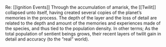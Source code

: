 Re: [[Ignition Events]]
Through the accumulation of amarisk, the [[Twilit]] collapsed unto itself, having created several copies of the planet’s memories in the process. The depth of the layer and the loss of detail are related to the depth and amount of the memories and experiences made of the species, and thus tied to the population density. 
In other terms; As the total population of sentient beings grows, their recent layers of twilit gain in detail and accuracy (to the “real” world).


